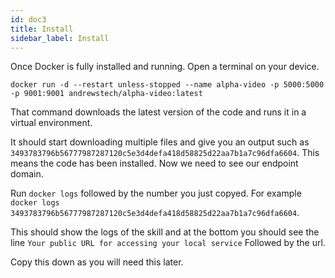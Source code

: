 ```yaml
---
id: doc3
title: Install
sidebar_label: Install
---
```


Once Docker is fully installed and running. Open a terminal on your device.


``` docker run -d --restart unless-stopped --name alpha-video -p 5000:5000 -p 9001:9001 andrewstech/alpha-video:latest ```


That command downloads the latest version of the code and runs it in a virtual environment.

It should start downloading multiple files and give you an output such as ``` 3493783796b56777987287120c5e3d4defa418d58825d22aa7b1a7c96dfa6604 ```. This means the code has been installed. Now we need to see our endpoint domain.

Run ``` docker logs ``` followed by the number you just copyed. For example ``` docker logs 3493783796b56777987287120c5e3d4defa418d58825d22aa7b1a7c96dfa6604 ```.

This should show the logs of the skill and at the bottom you should see the line ``` Your public URL for accessing your local service ``` Followed by the url.

Copy this down as you will need this later. 





